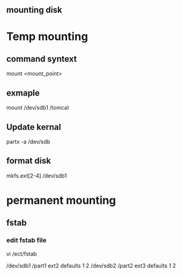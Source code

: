 ## mounting disk

# Temp mounting 
## command syntext
mount <disk path> <mount_point>
## exmaple
mount /dev/sdb1 /tomcat

## Update kernal
partx -a /dev/sdb

## format disk
mkfs.ext[2-4] /dev/sdb1

# permanent mounting 
## fstab
### edit fstab file 
vi /ect/fstab

/dev/sdb1 /part1 ext2 defaults 1 2
/dev/sdb2 /part2 ext3 defaults 1 2



